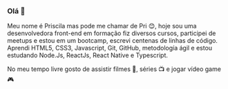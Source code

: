 ### Olá 👋

<!--
**pripinheiro/pripinheiro** is a ✨ _special_ ✨ repository because its `README.md` (this file) appears on your GitHub profile.

Here are some ideas to get you started:

- 🔭 I’m currently working on ...
- 🌱 I’m currently learning ...
- 👯 I’m looking to collaborate on ...
- 🤔 I’m looking for help with ...
- 💬 Ask me about ...
- 📫 How to reach me: ...
- 😄 Pronouns: ...
- ⚡ Fun fact: ...
-->
Meu nome é Priscila mas pode me chamar de Pri :blush:, hoje sou uma desenvolvedora front-end em formação fiz diversos cursos, participei de meetups e estou em um bootcamp, escrevi centenas de linhas de código. Aprendi HTML5, CSS3, Javascript, Git, GitHub, metodología ágil e estou estudando Node.Js, ReactJs, React Native e Typescript.

No meu tempo livre gosto de assistir filmes :movie_camera:, séries :tv:  e jogar vídeo game :video_game:
